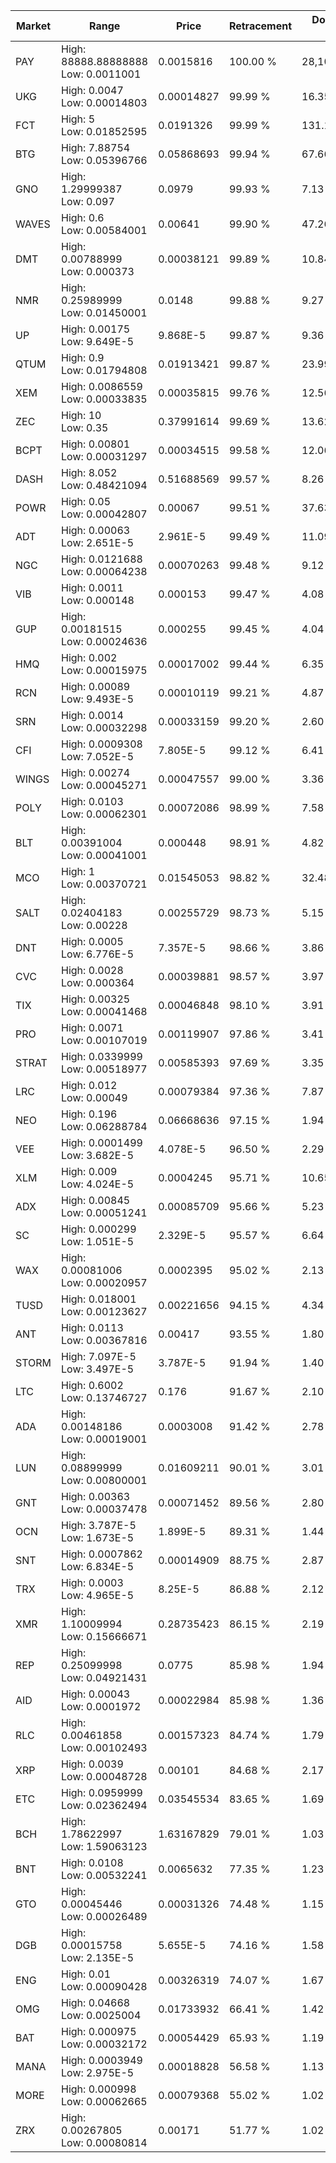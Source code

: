 | Market | Range | Price| Retracement | Doubles to 50% |
| --- | --- | --- | --- | --- |
| PAY | High: 88888.88888888<br />Low: 0.0011001 | 0.0015816 | 100.00 % | 28,100,938.92 |
| UKG | High: 0.0047<br />Low: 0.00014803 | 0.00014827 | 99.99 % | 16.35 |
| FCT | High: 5<br />Low: 0.01852595 | 0.0191326 | 99.99 % | 131.15 |
| BTG | High: 7.88754<br />Low: 0.05396766 | 0.05868693 | 99.94 % | 67.66 |
| GNO | High: 1.29999387<br />Low: 0.097 | 0.0979 | 99.93 % | 7.13 |
| WAVES | High: 0.6<br />Low: 0.00584001 | 0.00641 | 99.90 % | 47.26 |
| DMT | High: 0.00788999<br />Low: 0.000373 | 0.00038121 | 99.89 % | 10.84 |
| NMR | High: 0.25989999<br />Low: 0.01450001 | 0.0148 | 99.88 % | 9.27 |
| UP | High: 0.00175<br />Low: 9.649E-5 | 9.868E-5 | 99.87 % | 9.36 |
| QTUM | High: 0.9<br />Low: 0.01794808 | 0.01913421 | 99.87 % | 23.99 |
| XEM | High: 0.0086559<br />Low: 0.00033835 | 0.00035815 | 99.76 % | 12.56 |
| ZEC | High: 10<br />Low: 0.35 | 0.37991614 | 99.69 % | 13.62 |
| BCPT | High: 0.00801<br />Low: 0.00031297 | 0.00034515 | 99.58 % | 12.06 |
| DASH | High: 8.052<br />Low: 0.48421094 | 0.51688569 | 99.57 % | 8.26 |
| POWR | High: 0.05<br />Low: 0.00042807 | 0.00067 | 99.51 % | 37.63 |
| ADT | High: 0.00063<br />Low: 2.651E-5 | 2.961E-5 | 99.49 % | 11.09 |
| NGC | High: 0.0121688<br />Low: 0.00064238 | 0.00070263 | 99.48 % | 9.12 |
| VIB | High: 0.0011<br />Low: 0.000148 | 0.000153 | 99.47 % | 4.08 |
| GUP | High: 0.00181515<br />Low: 0.00024636 | 0.000255 | 99.45 % | 4.04 |
| HMQ | High: 0.002<br />Low: 0.00015975 | 0.00017002 | 99.44 % | 6.35 |
| RCN | High: 0.00089<br />Low: 9.493E-5 | 0.00010119 | 99.21 % | 4.87 |
| SRN | High: 0.0014<br />Low: 0.00032298 | 0.00033159 | 99.20 % | 2.60 |
| CFI | High: 0.0009308<br />Low: 7.052E-5 | 7.805E-5 | 99.12 % | 6.41 |
| WINGS | High: 0.00274<br />Low: 0.00045271 | 0.00047557 | 99.00 % | 3.36 |
| POLY | High: 0.0103<br />Low: 0.00062301 | 0.00072086 | 98.99 % | 7.58 |
| BLT | High: 0.00391004<br />Low: 0.00041001 | 0.000448 | 98.91 % | 4.82 |
| MCO | High: 1<br />Low: 0.00370721 | 0.01545053 | 98.82 % | 32.48 |
| SALT | High: 0.02404183<br />Low: 0.00228 | 0.00255729 | 98.73 % | 5.15 |
| DNT | High: 0.0005<br />Low: 6.776E-5 | 7.357E-5 | 98.66 % | 3.86 |
| CVC | High: 0.0028<br />Low: 0.000364 | 0.00039881 | 98.57 % | 3.97 |
| TIX | High: 0.00325<br />Low: 0.00041468 | 0.00046848 | 98.10 % | 3.91 |
| PRO | High: 0.0071<br />Low: 0.00107019 | 0.00119907 | 97.86 % | 3.41 |
| STRAT | High: 0.0339999<br />Low: 0.00518977 | 0.00585393 | 97.69 % | 3.35 |
| LRC | High: 0.012<br />Low: 0.00049 | 0.00079384 | 97.36 % | 7.87 |
| NEO | High: 0.196<br />Low: 0.06288784 | 0.06668636 | 97.15 % | 1.94 |
| VEE | High: 0.0001499<br />Low: 3.682E-5 | 4.078E-5 | 96.50 % | 2.29 |
| XLM | High: 0.009<br />Low: 4.024E-5 | 0.0004245 | 95.71 % | 10.65 |
| ADX | High: 0.00845<br />Low: 0.00051241 | 0.00085709 | 95.66 % | 5.23 |
| SC | High: 0.000299<br />Low: 1.051E-5 | 2.329E-5 | 95.57 % | 6.64 |
| WAX | High: 0.00081006<br />Low: 0.00020957 | 0.0002395 | 95.02 % | 2.13 |
| TUSD | High: 0.018001<br />Low: 0.00123627 | 0.00221656 | 94.15 % | 4.34 |
| ANT | High: 0.0113<br />Low: 0.00367816 | 0.00417 | 93.55 % | 1.80 |
| STORM | High: 7.097E-5<br />Low: 3.497E-5 | 3.787E-5 | 91.94 % | 1.40 |
| LTC | High: 0.6002<br />Low: 0.13746727 | 0.176 | 91.67 % | 2.10 |
| ADA | High: 0.00148186<br />Low: 0.00019001 | 0.0003008 | 91.42 % | 2.78 |
| LUN | High: 0.08899999<br />Low: 0.00800001 | 0.01609211 | 90.01 % | 3.01 |
| GNT | High: 0.00363<br />Low: 0.00037478 | 0.00071452 | 89.56 % | 2.80 |
| OCN | High: 3.787E-5<br />Low: 1.673E-5 | 1.899E-5 | 89.31 % | 1.44 |
| SNT | High: 0.0007862<br />Low: 6.834E-5 | 0.00014909 | 88.75 % | 2.87 |
| TRX | High: 0.0003<br />Low: 4.965E-5 | 8.25E-5 | 86.88 % | 2.12 |
| XMR | High: 1.10009994<br />Low: 0.15666671 | 0.28735423 | 86.15 % | 2.19 |
| REP | High: 0.25099998<br />Low: 0.04921431 | 0.0775 | 85.98 % | 1.94 |
| AID | High: 0.00043<br />Low: 0.0001972 | 0.00022984 | 85.98 % | 1.36 |
| RLC | High: 0.00461858<br />Low: 0.00102493 | 0.00157323 | 84.74 % | 1.79 |
| XRP | High: 0.0039<br />Low: 0.00048728 | 0.00101 | 84.68 % | 2.17 |
| ETC | High: 0.0959999<br />Low: 0.02362494 | 0.03545534 | 83.65 % | 1.69 |
| BCH | High: 1.78622997<br />Low: 1.59063123 | 1.63167829 | 79.01 % | 1.03 |
| BNT | High: 0.0108<br />Low: 0.00532241 | 0.0065632 | 77.35 % | 1.23 |
| GTO | High: 0.00045446<br />Low: 0.00026489 | 0.00031326 | 74.48 % | 1.15 |
| DGB | High: 0.00015758<br />Low: 2.135E-5 | 5.655E-5 | 74.16 % | 1.58 |
| ENG | High: 0.01<br />Low: 0.00090428 | 0.00326319 | 74.07 % | 1.67 |
| OMG | High: 0.04668<br />Low: 0.0025004 | 0.01733932 | 66.41 % | 1.42 |
| BAT | High: 0.000975<br />Low: 0.00032172 | 0.00054429 | 65.93 % | 1.19 |
| MANA | High: 0.0003949<br />Low: 2.975E-5 | 0.00018828 | 56.58 % | 1.13 |
| MORE | High: 0.000998<br />Low: 0.00062665 | 0.00079368 | 55.02 % | 1.02 |
| ZRX | High: 0.00267805<br />Low: 0.00080814 | 0.00171 | 51.77 % | 1.02 |
